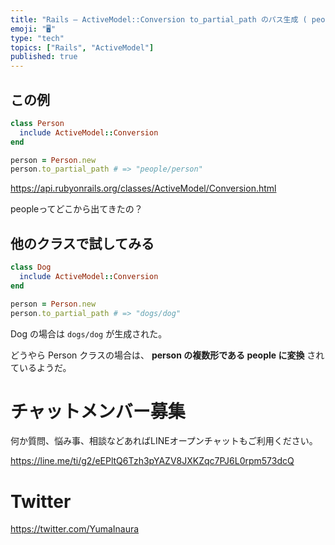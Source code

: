 ```yaml
---
title: "Rails — ActiveModel::Conversion to_partial_path のパス生成 ( people/person "
emoji: "🖥"
type: "tech"
topics: ["Rails", "ActiveModel"]
published: true
---
```


## この例

```rb
class Person
  include ActiveModel::Conversion
end

person = Person.new
person.to_partial_path # => "people/person"
```

https://api.rubyonrails.org/classes/ActiveModel/Conversion.html

peopleってどこから出てきたの？

## 他のクラスで試してみる

```rb
class Dog
  include ActiveModel::Conversion
end

person = Person.new
person.to_partial_path # => "dogs/dog"
```

Dog の場合は `dogs/dog` が生成された。

どうやら Person クラスの場合は、 **person の複数形である people に変換** されているようだ。








<!-- Update From Qiita API -->

# チャットメンバー募集


何か質問、悩み事、相談などあればLINEオープンチャットもご利用ください。

https://line.me/ti/g2/eEPltQ6Tzh3pYAZV8JXKZqc7PJ6L0rpm573dcQ





# Twitter


https://twitter.com/YumaInaura


<!-- Update From Qiita API -->


